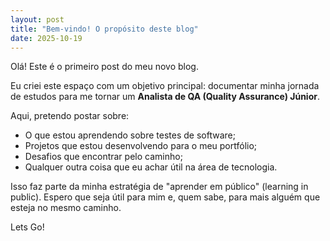 ```yaml
---
layout: post
title: "Bem-vindo! O propósito deste blog"
date: 2025-10-19
---
```


Olá! Este é o primeiro post do meu novo blog.

Eu criei este espaço com um objetivo principal: documentar minha jornada de estudos para me tornar um **Analista de QA (Quality Assurance) Júnior**.

Aqui, pretendo postar sobre:

* O que estou aprendendo sobre testes de software;
* Projetos que estou desenvolvendo para o meu portfólio;
* Desafios que encontrar pelo caminho;
* Qualquer outra coisa que eu achar útil na área de tecnologia.

Isso faz parte da minha estratégia de "aprender em público" (learning in public). Espero que seja útil para mim e, quem sabe, para mais alguém que esteja no mesmo caminho.

Lets Go!
